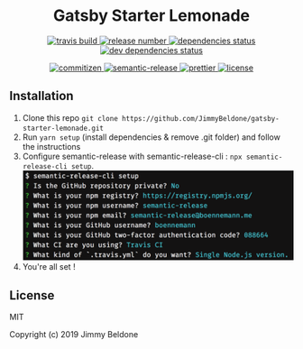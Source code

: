 <h1 align="center" style="border-bottom: none;">Gatsby Starter Lemonade</h1>
<!-- <h3 align="center">A Gatsby starter with i18n, SEO ready, GDPR consent</h3> -->
<p align="center">
    <a href="https://travis-ci.com/JimmyBeldone/gatsby-starter-lemonade">
        <img alt="travis build" src="https://travis-ci.com/JimmyBeldone/gatsby-starter-lemonade.svg?branch=master">
    </a>
    <a href="#badge">
        <img alt="release number" src="https://badgen.net/github/release/JimmyBeldone/gatsby-starter-lemonade/stable">
    </a>
    <a href="#badge">
        <!-- <img alt="dependencies status" src="https://badgen.net/david/dep/JimmyBeldone/gatsby-starter-lemonade"> -->
        <img alt="dependencies status" src="https://david-dm.org/JimmyBeldone/gatsby-starter-lemonade.svg">
    </a>
    <a href="#badge">
        <!-- <img alt="dev dependencies status" src="https://badgen.net/david/dev/JimmyBeldone/gatsby-starter-lemonade"> -->
        <img alt="dev dependencies status" src="https://david-dm.org/JimmyBeldone/gatsby-starter-lemonade/dev-status.svg">
    </a>
</p>
<p align="center">
    <a href="http://commitizen.github.io/cz-cli/">
        <img alt="commitizen" src="https://img.shields.io/badge/commitizen-friendly-brightgreen.svg">
    </a>
    <a href="https://github.com/semantic-release/semantic-release">
        <img alt="semantic-release" src="https://img.shields.io/badge/%20%20%F0%9F%93%A6%F0%9F%9A%80-semantic--release-e10079.svg">
    </a>
    <a href="https://github.com/prettier/prettier">
        <img alt="prettier" src="https://img.shields.io/badge/styled_with-prettier-ff69b4.svg">
    </a>
    <a href="https://github.com/JimmyBeldone/gatsby-starter-lemonade/blob/master/LICENSE">
        <img alt="license" src="https://badgen.net/github/license/JimmyBeldone/gatsby-starter-lemonade">
    </a>
</p>

## Installation

1. Clone this repo `git clone https://github.com/JimmyBeldone/gatsby-starter-lemonade.git`
2. Run `yarn setup` (install dependencies & remove .git folder) and follow the instructions
3. Configure semantic-release with semantic-release-cli : `npx semantic-release-cli setup`.
![semantic-release-cli](https://github.com/semantic-release/semantic-release/raw/master/media/semantic-release-cli.png)
4. You're all set !

## License

MIT

Copyright (c) 2019 Jimmy Beldone
